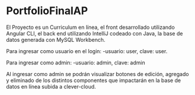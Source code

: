 # PortfolioFinalAP

El Proyecto es un Curriculum en línea, el front desarrollado utilizando Angular CLI, el back end utilizando IntelliJ codeado con Java, la base de datos generada con MySQL Workbench.

Para ingresar como usuario en el login:
-usuario: user, clave: user.

Para ingresar como admin:
-usuario: admin, clave: admin

Al ingresar como admin se podrán visualizar botones de edición, agregado y eliminado de los distintos componentes que impactarán en la base de datos en línea subida a clever-cloud.